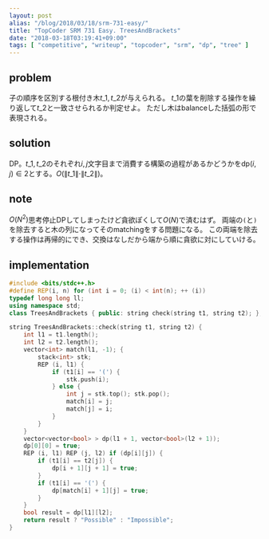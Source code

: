 ```yaml
---
layout: post
alias: "/blog/2018/03/18/srm-731-easy/"
title: "TopCoder SRM 731 Easy. TreesAndBrackets"
date: "2018-03-18T03:19:41+09:00"
tags: [ "competitive", "writeup", "topcoder", "srm", "dp", "tree" ]
---
```


## problem

子の順序を区別する根付き木$t\_1, t\_2$が与えられる。
$t\_1$の葉を削除する操作を繰り返して$t\_2$と一致させられるか判定せよ。
ただし木はbalanceした括弧の形で表現される。

## solution

DP。$t\_1, t\_2$のそれぞれ$i, j$文字目まで消費する構築の過程があるかどうかを$\mathrm{dp}(i, j) \in 2$とする。$O(\|t\_1\| \cdot \|t\_2\|)$。

## note

$O(N^2)$思考停止DPしてしまったけど貪欲ぽくして$O(N)$で済むはず。
両端の`(`と`)`を除去すると木の列になってそのmatchingをする問題になる。
この両端を除去する操作は再帰的にでき、交換はなしだから端から順に貪欲に対にしていける。

## implementation

``` c++
#include <bits/stdc++.h>
#define REP(i, n) for (int i = 0; (i) < int(n); ++ (i))
typedef long long ll;
using namespace std;
class TreesAndBrackets { public: string check(string t1, string t2); };

string TreesAndBrackets::check(string t1, string t2) {
    int l1 = t1.length();
    int l2 = t2.length();
    vector<int> match(l1, -1); {
        stack<int> stk;
        REP (i, l1) {
            if (t1[i] == '(') {
                stk.push(i);
            } else {
                int j = stk.top(); stk.pop();
                match[i] = j;
                match[j] = i;
            }
        }
    }
    vector<vector<bool> > dp(l1 + 1, vector<bool>(l2 + 1));
    dp[0][0] = true;
    REP (i, l1) REP (j, l2) if (dp[i][j]) {
        if (t1[i] == t2[j]) {
            dp[i + 1][j + 1] = true;
        }
        if (t1[i] == '(') {
            dp[match[i] + 1][j] = true;
        }
    }
    bool result = dp[l1][l2];
    return result ? "Possible" : "Impossible";
}
```
